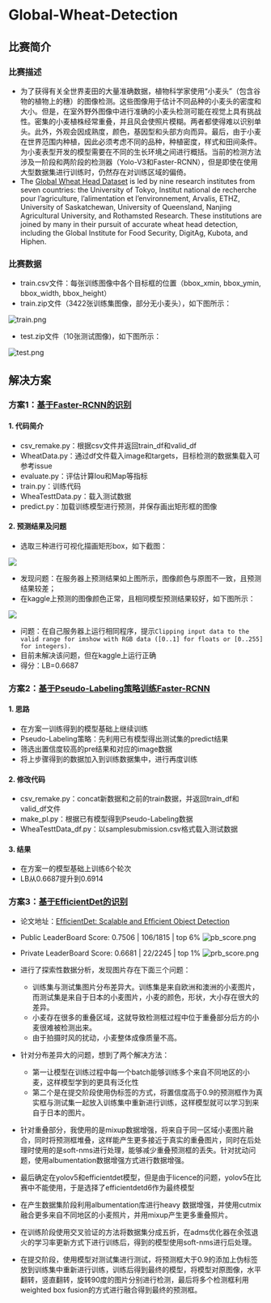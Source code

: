 # Global-Wheat-Detection

## 比赛简介

### 比赛描述

- 为了获得有关全世界麦田的大量准确数据，植物科学家使用“小麦头”（包含谷物的植物上的穗）的图像检测。这些图像用于估计不同品种的小麦头的密度和大小。但是，在室外野外图像中进行准确的小麦头检测可能在视觉上具有挑战性。密集的小麦植株经常重叠，并且风会使照片模糊。两者都使得难以识别单头。此外，外观会因成熟度，颜色，基因型和头部方向而异。最后，由于小麦在世界范围内种植，因此必须考虑不同的品种，种植密度，样式和田间条件。为小麦表型开发的模型需要在不同的生长环境之间进行概括。当前的检测方法涉及一阶段和两阶段的检测器（Yolo-V3和Faster-RCNN），但是即使在使用大型数据集进行训练时，仍然存在对训练区域的偏倚。
- The [Global Wheat Head Dataset](http://www.global-wheat.com/2020-challenge/) is led by nine research institutes from seven countries: the University of Tokyo, Institut national de recherche pour l’agriculture, l’alimentation et l’environnement, Arvalis, ETHZ, University of Saskatchewan, University of Queensland, Nanjing Agricultural University, and Rothamsted Research. These institutions are joined by many in their pursuit of accurate wheat head detection, including the Global Institute for Food Security, DigitAg, Kubota, and Hiphen.

### 比赛数据
- train.csv文件：每张训练图像中各个目标框的位置（bbox_xmin, bbox_ymin, bbox_width, bbox_height） 
- train.zip文件（3422张训练集图像，部分无小麦头），如下图所示：

![train.png](https://github.com/yearing1017/Global-Wheat-Detection/blob/master/image/train.png)

- test.zip文件（10张测试图像)，如下图所示：

![test.png](https://github.com/yearing1017/Global-Wheat-Detection/blob/master/image/test.png)


## 解决方案

### 方案1：[基于Faster-RCNN的识别](https://github.com/yearing1017/Global-Wheat-Detection/tree/master/Faster-RCNN-%231)

#### 1. 代码简介
- csv_remake.py：根据csv文件并返回train_df和valid_df
- WheatData.py：通过df文件载入image和targets，目标检测的数据集载入可参考issue
- evaluate.py：评估计算Iou和Map等指标
- train.py：训练代码
- WheaTesttData.py：载入测试数据
- predict.py：加载训练模型进行预测，并保存画出矩形框的图像

#### 2. 预测结果及问题
- 选取三种进行可视化描画矩形box，如下截图：

![](https://github.com/yearing1017/Global-Wheat-Detection/blob/master/Faster-RCNN-%231/predict_frc_0629/pre_1.jpg)

- 发现问题：在服务器上预测结果如上图所示，图像颜色与原图不一致，且预测结果较差；
- 在kaggle上预测的图像颜色正常，且相同模型预测结果较好，如下图所示：

![](https://github.com/yearing1017/Global-Wheat-Detection/blob/master/Faster-RCNN-%231/predict_frc_0629/pre-2.png)

- 问题：在自己服务器上运行相同程序，提示`Clipping input data to the valid range for imshow with RGB data ([0..1] for floats or [0..255] for integers).`
- 目前未解决该问题，但在kaggle上运行正确
- 得分：LB=0.6687

### 方案2：[基于Pseudo-Labeling策略训练Faster-RCNN](https://github.com/yearing1017/Global-Wheat-Detection/tree/master/Faster-RCNN-PL-%232)

#### 1. 思路
- 在方案一训练得到的模型基础上继续训练
- Pseudo-Labeling策略：先利用已有模型得出测试集的predict结果
- 筛选出置信度较高的pre结果和对应的image数据
- 将上步骤得到的数据加入到训练数据集中，进行再度训练

#### 2. 修改代码
- csv_remake.py：concat新数据和之前的train数据，并返回train_df和valid_df文件
- make_pl.py：根据已有模型得到Pseudo-Labeling数据
- WheaTesttData_df.py：以samplesubmission.csv格式载入测试数据

#### 3. 结果
- 在方案一的模型基础上训练6个轮次
- LB从0.6687提升到0.6914

### 方案3：[基于EfficientDet的识别](https://github.com/yearing1017/Global-Wheat-Detection/tree/master/EfficientDet-%233)

- 论文地址：[EfﬁcientDet: Scalable and Efﬁcient Object Detection](https://arxiv.org/pdf/1911.09070.pdf)

- Public LeaderBoard Score: 0.7506  |  106/1815  |  top 6%
![pb_score.png](https://github.com/yearing1017/Global-Wheat-Detection/blob/master/image/pb.png)

- Private LeaderBoard Score: 0.6681 |   22/2245  |  top 1%
![prb_score.png](https://github.com/yearing1017/Global-Wheat-Detection/blob/master/image/prb.png)

 
- 进行了探索性数据分析，发现图片存在下面三个问题：
    - 训练集与测试集图片分布差异大。训练集是来自欧洲和澳洲的小麦图片，而测试集是来自于日本的小麦图片，小麦的颜色，形状，大小存在很大的差异。
    - 小麦存在很多的重叠区域，这就导致检测框过程中位于重叠部分后方的小麦很难被检测出来。
    - 由于拍摄时风的扰动，小麦整体成像质量不高。
-  针对分布差异大的问题，想到了两个解决方法：
    - 第一让模型在训练过程中每一个batch能够训练多个来自不同地区的小麦，这样模型学到的更具有泛化性
    - 第二个是在提交阶段使用伪标签的方式，将置信度高于0.9的预测框作为真实框与测试集一起放入训练集中重新进行训练，这样模型就可以学习到来自于日本的图片。
-  针对重叠部分，我使用的是mixup数据增强，将来自于同一区域小麦图片融合，同时将预测框堆叠，这样能产生更多接近于真实的重叠图片，同时在后处理时使用的是soft-nms进行处理，能够减少重叠预测框的丢失。针对扰动问题，使用albumentation数据增强方式进行数据增强。
-  最后确定在yolov5和efficientdet模型，但是由于licence的问题，yolov5在比赛中不能使用，于是选择了efficientdetd6作为最终模型
-  在产生数据集阶段利用albumentation库进行heavy 数据增强，并使用cutmix融合更多来自不同地区的小麦照片，并用mixup产生更多重叠照片。
-  在训练阶段使用交叉验证的方法将数据集分成五折，在adms优化器在余弦退火的学习率更新方式下进行训练后，得到的模型使用soft-nms进行后处理。
-  在提交阶段，使用模型对测试集进行测试，将预测框大于0.9的添加上伪标签放到训练集中重新进行训练，训练后得到最终的模型，将模型对原图像，水平翻转，竖直翻转，旋转90度的图片分别进行检测，最后将多个检测框利用weighted box fusion的方式进行融合得到最终的预测框。